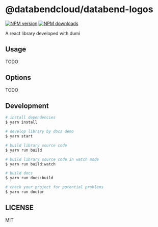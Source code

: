 # @databendcloud/databend-logos

[![NPM version](https://img.shields.io/npm/v/@databendcloud/databend-logos.svg?style=flat)](https://npmjs.org/package/@databendcloud/databend-logos)
[![NPM downloads](http://img.shields.io/npm/dm/@databendcloud/databend-logos.svg?style=flat)](https://npmjs.org/package/@databendcloud/databend-logos)

A react library developed with dumi

## Usage

TODO

## Options

TODO

## Development

```bash
# install dependencies
$ yarn install

# develop library by docs demo
$ yarn start

# build library source code
$ yarn run build

# build library source code in watch mode
$ yarn run build:watch

# build docs
$ yarn run docs:build

# check your project for potential problems
$ yarn run doctor
```

## LICENSE

MIT
